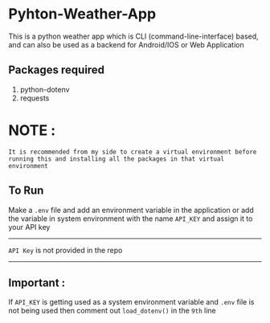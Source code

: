 # Pyhton-Weather-App
This is a python weather app which is CLI (command-line-interface) based, and can also be used as a backend for Android/IOS or Web Application

## Packages required
1. python-dotenv
2. requests

# NOTE : 
`It is recommended from my side to create a virtual environment before running this and installing all the packages in that virtual environment`

## To Run
Make a `.env` file and add an environment variable in the application or add the variable in system environment with the name `API_KEY` and assign it to your API key

---

`API Key` is not provided in the repo

---
## Important : 
If `API_KEY` is getting used as a system environment variable and `.env` file is not being used then comment out `load_dotenv()` in the `9th` line